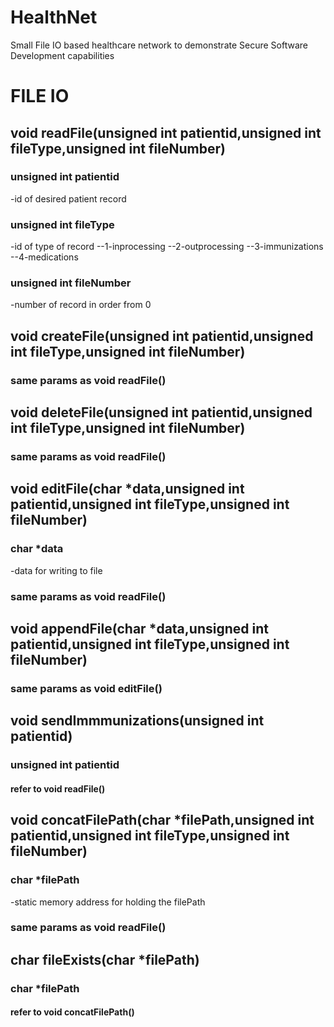 # HealthNet
Small File IO based healthcare network to demonstrate Secure Software Development capabilities

# FILE IO

## void readFile(unsigned int patientid,unsigned int fileType,unsigned int fileNumber)
### unsigned int patientid
-id of desired patient record
### unsigned int fileType
-id of type of record
--1-inprocessing
--2-outprocessing
--3-immunizations
--4-medications
### unsigned int fileNumber
-number of record in order from 0

## void createFile(unsigned int patientid,unsigned int fileType,unsigned int fileNumber)
### same params as void readFile()

## void deleteFile(unsigned int patientid,unsigned int fileType,unsigned int fileNumber)
### same params as void readFile()

## void editFile(char *data,unsigned int patientid,unsigned int fileType,unsigned int fileNumber)
### char *data
-data for writing to file
### same params as void readFile()

## void appendFile(char *data,unsigned int patientid,unsigned int fileType,unsigned int fileNumber)
### same params as void editFile()

## void sendImmmunizations(unsigned int patientid)
### unsigned int patientid
#### refer to void readFile()

## void concatFilePath(char *filePath,unsigned int patientid,unsigned int fileType,unsigned int fileNumber)
### char *filePath
-static memory address for holding the filePath
### same params as void readFile()

## char fileExists(char *filePath)
### char *filePath
#### refer to void concatFilePath()